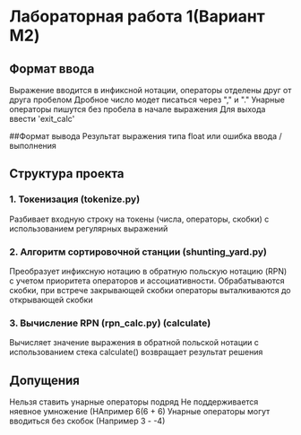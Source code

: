 # Лабораторная работа 1(Вариант M2)

## Формат ввода
Выражение вводится в инфиксной нотации, операторы отделены друг от друга пробелом
Дробное число модет писаться через "," и "." 
Унарные операторы пишутся без пробела в начале выражения
Для выхода ввести 'exit_calc'

##Формат вывода
Результат выражения типа float или ошибка ввода / выполнения

## Структура проекта

### 1. Токенизация (tokenize.py)
Разбивает входную строку на токены (числа, операторы, скобки) с использованием регулярных выражений

### 2. Алгоритм сортировочной станции (shunting_yard.py)
Преобразует инфиксную нотацию в обратную польскую нотацию (RPN) с учетом приоритета операторов и ассоциативности. Обрабатываются скобки, при встрече закрывающей скобки операторы выталкиваются до открывающей скобки

### 3. Вычисление RPN (rpn_calc.py) (calculate)
Вычисляет значение выражения в обратной польской нотации с использованием стека
calculate() возвращает результат решения

## Допущения
Нельзя ставить унарные операторы подряд
Не поддерживается няевное умножение (НАпример 6(6 + 6)
Унарные операторы могут вводиться без скобок (Например 3 - -4)

